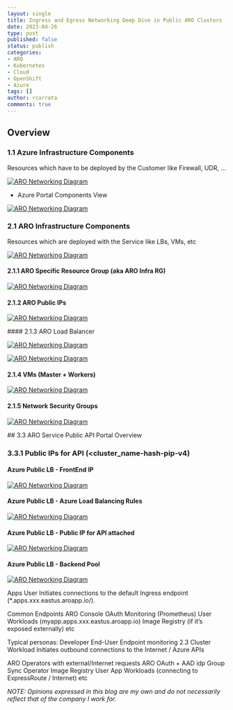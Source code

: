 ```yaml
---
layout: single
title: Ingress and Egress Networking Deep Dive in Public ARO Clusters
date: 2023-04-26
type: post
published: false
status: publish
categories:
- ARO
- Kubernetes
- Cloud
- OpenShift
- Azure
tags: []
author: rcarrata
comments: true
---
```


## Overview


### 1.1 Azure Infrastructure Components

Resources which have to be deployed by the Customer like Firewall, UDR, ...

[![](/images/aro-networking1.png "ARO Networking Diagram")]({{site.url}}/images/aro-networking1.png)

* Azure Portal Components View

[![](/images/aro-networking2.png "ARO Networking Diagram")]({{site.url}}/images/aro-networking2.png)

### 2.1 ARO Infrastructure Components

Resources which are deployed with the Service like LBs, VMs, etc

[![](/images/aro-networking3.png "ARO Networking Diagram")]({{site.url}}/images/aro-networking3.png)

#### 2.1.1 ARO Specific Resource Group (aka ARO Infra RG)

[![](/images/aro-networking4.png "ARO Networking Diagram")]({{site.url}}/images/aro-networking4.png)

#### 2.1.2 ARO Public IPs

[![](/images/aro-networking5.png "ARO Networking Diagram")]({{site.url}}/images/aro-networking5.png)

#### 2.1.3 ARO Load Balancer

[![](/images/aro-networking6.png "ARO Networking Diagram")]({{site.url}}/images/aro-networking6.png)

[![](/images/aro-networking7.png "ARO Networking Diagram")]({{site.url}}/images/aro-networking7.png)

#### 2.1.4 VMs (Master + Workers)

[![](/images/aro-networking8.png "ARO Networking Diagram")]({{site.url}}/images/aro-networking8.png)

#### 2.1.5 Network Security Groups

[![](/images/aro-networking13.png "ARO Networking Diagram")]({{site.url}}/images/aro-networking13.png)

## 3.3 ARO Service Public API Portal Overview

### 3.3.1 Public IPs for API (<cluster_name-hash-pip-v4)

#### Azure Public LB - FrontEnd IP

[![](/images/aro-networking9.png "ARO Networking Diagram")]({{site.url}}/images/aro-networking9.png)

#### Azure Public LB - Azure Load Balancing Rules

[![](/images/aro-networking10.png "ARO Networking Diagram")]({{site.url}}/images/aro-networking10.png)

#### Azure Public LB - Public IP for API attached

[![](/images/aro-networking11.png "ARO Networking Diagram")]({{site.url}}/images/aro-networking11.png)

#### Azure Public LB - Backend Pool

[![](/images/aro-networking12.png "ARO Networking Diagram")]({{site.url}}/images/aro-networking12.png)

Apps User
Initiates connections to the default Ingress endpoint (*.apps.xxx.eastus.aroapp.io/).

Common Endpoints
ARO Console
OAuth 
Monitoring (Prometheus) 
User Workloads (myapp.apps.xxx.eastus.aroapp.io) 
Image Registry (if it’s exposed externally)
etc

Typical personas:
Developer
End-User
Endpoint monitoring
2.3 Cluster Workload
Initiates outbound connections to the Internet / Azure APIs

ARO Operators with external/Internet requests
ARO OAuth + AAD idp
Group Sync Operator
Image Registry
User App Workloads (connecting to ExpressRoute / Internet)
etc  


*NOTE: Opinions expressed in this blog are my own and do not necessarily reflect that of the company I work for.*

<script type="text/javascript" src="https://cdnjs.buymeacoffee.com/1.0.0/button.prod.min.js" data-name="bmc-button" data-slug="rcarrata" data-color="#FFDD00" data-emoji=""  data-font="Cookie" data-text="You like this blog? It helped? Buy me a coffee :)" data-outline-color="#000000" data-font-color="#000000" data-coffee-color="#ffffff" ></script>